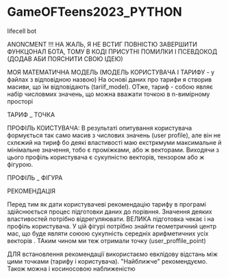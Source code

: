 # GameOFTeens2023_PYTHON
lifecell bot

ANONCMENT !!!
НА ЖАЛЬ, Я НЕ ВСТИГ ПОВНІСТЮ ЗАВЕРШИТИ ФУНКЦОНАЛ БОТА, ТОМУ  В КОДІ ПРИСУТНІ ПОМИЛКИ І  ПСЕВДОКОД (ДОДАВ АБИ ПОЯСНИТИ СВОЮ ІДЕЮ)



МОЯ МАТЕМАТИЧНА МОДЕЛЬ (МОДЕЛЬ КОРИСТУВАЧА І ТАРИФУ - у файлах з відповідною назвою)
На основі даних про тарифи я створив масиви, що їм відповідають (tariif_model). ОТже, тариф - собою являє набір числовмих значень, що можна вважати точкою в n-вимірному просторі

ТАРИФ _ ТОЧКА


ПРОФІЛЬ КОИСТУВАЧА:
В результаті опитування користувача формується так само масив з числових значень (user profile), але він не схлєжий на тириф бо деякі властивості маю екстркмуми максимальне й мінімальне значення, тобо є проміжками, або ж векторами. Виходячи з цього профіль користувача є сукупністю векторів, тензором або ж фігурою.


ПРОФІЛЬ _ ФІГУРА

РЕКОМЕНДАЦІЯ

Перед тим як дати користувачеві рекомендацію тарифу в програмі здійснюється процес підготовки даних до порівння. Значення деяких властивостей потрібно відрегуляювати. ВЕЛИКА підготовка чекає і на профіль користувача. У цій фігурі потрібно знайти геометричний центр мас, що буде являти союою сукупність середніх арифметичних усіх векторів . ТАким чином ми теж отримали точку (user_proffile_point) 

ДЛЯ встановлення рекомендації використаємо евклідову відстань між цими точками (тарифу і користувача). "Найближче" рекомендуємо. Також можна і косиносовою наближеністю
